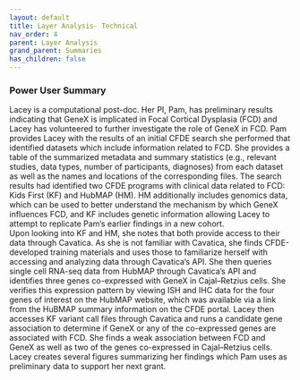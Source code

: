 ```yaml
---
layout: default
title: Layer Analysis- Technical
nav_order: 4
parent: Layer Analysis
grand_parent: Summaries
has_children: false
---
```


### Power User Summary
Lacey is a computational post-doc. Her PI, Pam, has preliminary results indicating that GeneX is implicated in Focal Cortical Dysplasia (FCD) and Lacey has volunteered to further investigate the role of GeneX in FCD. Pam provides Lacey with the results of an initial CFDE search she performed that identified datasets which include information related to FCD. She provides a table of the summarized metadata and summary statistics (e.g., relevant studies, data types, number of participants, diagnoses) from each dataset as well as the names and locations of the corresponding files. The search results had identified two CFDE programs with clinical data related to FCD: Kids First (KF) and HubMAP (HM). HM additionally includes genomics data, which can be used to better understand the mechanism by which GeneX influences FCD, and KF includes genetic information allowing Lacey to attempt to replicate Pam’s earlier findings in a new cohort.  
Upon looking into KF and HM, she notes that both provide access to their data through Cavatica. As she is not familiar with Cavatica, she finds CFDE-developed training materials and uses those to familiarize herself with accessing and analyzing data through Cavatica’s API. She then queries single cell RNA-seq data from HubMAP through Cavatica’s API and identifies three genes co-expressed with GeneX in Cajal–Retzius cells. She verifies this expression pattern by viewing ISH and IHC data for the four genes of interest on the HubMAP website, which was available via a link from the HuBMAP summary information on the CFDE portal. Lacey then accesses KF variant call files through Cavatica and runs a candidate gene association to determine if GeneX or any of the co-expressed genes are associated with FCD. She finds a weak association between FCD and GeneX as well as two of the genes co-expressed in Cajal–Retzius cells. Lacey creates several figures summarizing her findings which Pam uses as preliminary data to support her next grant.
